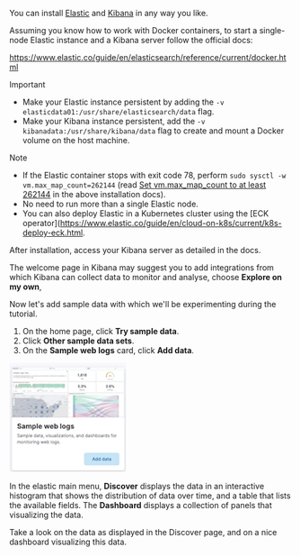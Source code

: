 
You can install [Elastic](https://www.elastic.co/guide/en/elasticsearch/reference/current/install-elasticsearch.html) and [Kibana](https://www.elastic.co/guide/en/kibana/current/install.html) in any way you like. 

Assuming you know how to work with Docker containers, to start a single-node Elastic instance and a Kibana server follow the official docs:

https://www.elastic.co/guide/en/elasticsearch/reference/current/docker.html

> [!IMPORTANT]
> - Make your Elastic instance persistent by adding the `-v elasticdata01:/usr/share/elasticsearch/data` flag.  
> - Make your Kibana instance persistent, add the `-v kibanadata:/usr/share/kibana/data` flag to create and mount a Docker volume on the host machine.  


> [!NOTE]
> - If the Elastic container stops with exit code 78, perform `sudo sysctl -w vm.max_map_count=262144` (read [Set vm.max_map_count to at least 262144](https://www.elastic.co/guide/en/elasticsearch/reference/current/docker.html#_set_vm_max_map_count_to_at_least_262144) in the above installation docs).
> - No need to run more than a single Elastic node.
> - You can also deploy Elastic in a Kubernetes cluster using the [ECK operator](https://www.elastic.co/guide/en/cloud-on-k8s/current/k8s-deploy-eck.html. 

After installation, access your Kibana server as detailed in the docs.

The welcome page in Kibana may suggest you to add integrations from which Kibana can collect data to monitor and analyse, choose **Explore on my own**,

Now let's add sample data with which we'll be experimenting during the tutorial. 

1. On the home page, click **Try sample data**.
2. Click **Other sample data sets**.
3. On the **Sample web logs** card, click **Add data**.

![.guides/img/monitoring_alerting_elastic_sample_data](./monitoring_alerting_elastic_sample_data.png)



In the elastic main menu, **Discover** displays the data in an interactive histogram that shows the distribution of data over time, and a table that lists the available fields.
The **Dashboard** displays a collection of panels that visualizing the data.

Take a look on the data as displayed in the Discover page, and on a nice dashboard visualizing this data. 

